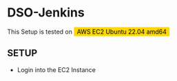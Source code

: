 # DSO-Jenkins

This Setup is tested on <mark style="background-color: gold;padding:2px 7px">AWS EC2 Ubuntu 22.04 amd64</mark>

##  SETUP


- Login into the EC2 Instance



